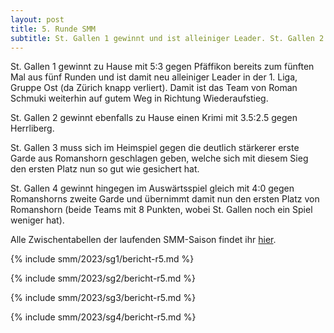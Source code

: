 ```yaml
---
layout: post
title: 5. Runde SMM
subtitle: St. Gallen 1 gewinnt und ist alleiniger Leader. St. Gallen 2 gewinnt zum zweiten Mal in Folge. St. Gallen 3 verliert. St. Gallen 4 gewinnt deutlich.
---
```


St. Gallen 1 gewinnt zu Hause mit 5:3 gegen Pfäffikon bereits zum fünften Mal aus fünf Runden und ist damit neu
alleiniger Leader in der 1. Liga, Gruppe Ost (da Zürich knapp verliert). Damit ist das Team von Roman Schmuki weiterhin
auf gutem Weg in Richtung Wiederaufstieg.

St. Gallen 2 gewinnt ebenfalls zu Hause einen Krimi mit 3.5:2.5 gegen Herrliberg.

St. Gallen 3 muss sich im Heimspiel gegen die deutlich stärkerer erste Garde aus Romanshorn geschlagen geben, welche
sich mit diesem
Sieg den ersten Platz nun so gut wie gesichert hat.

St. Gallen 4 gewinnt hingegen im Auswärtsspiel gleich mit 4:0 gegen Romanshorns zweite Garde und übernimmt damit nun den
ersten Platz von Romanshorn (beide Teams mit 8 Punkten, wobei St. Gallen noch ein Spiel weniger hat).

Alle Zwischentabellen der laufenden SMM-Saison findet ihr [hier](/smm/2023/sg1).

{% include smm/2023/sg1/bericht-r5.md %}

{% include smm/2023/sg2/bericht-r5.md %}

{% include smm/2023/sg3/bericht-r5.md %}

{% include smm/2023/sg4/bericht-r5.md %}

<style>
table th, table td:nth-of-type(4) {
    white-space: nowrap;
}
</style>
